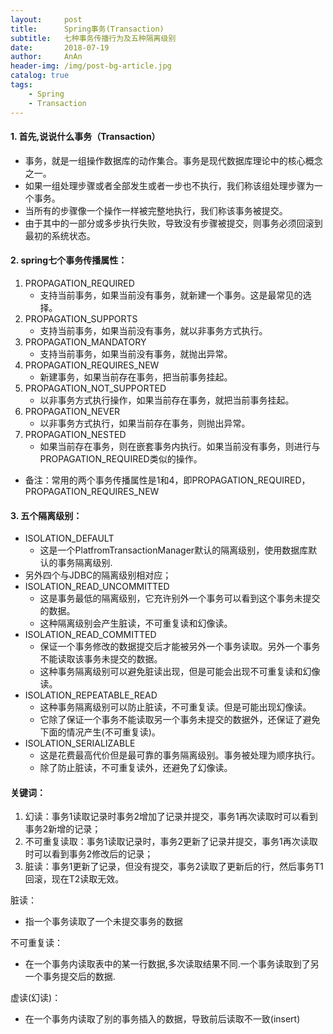 ```yaml
---
layout:     post
title:      Spring事务(Transaction)
subtitle:   七种事务传播行为及五种隔离级别
date:       2018-07-19
author:     AnAn
header-img: /img/post-bg-article.jpg
catalog: true
tags:
    - Spring
    - Transaction
---
```


#### 1. 首先,说说什么事务（Transaction）
- 事务，就是一组操作数据库的动作集合。事务是现代数据库理论中的核心概念之一。
- 如果一组处理步骤或者全部发生或者一步也不执行，我们称该组处理步骤为一个事务。
- 当所有的步骤像一个操作一样被完整地执行，我们称该事务被提交。
- 由于其中的一部分或多步执行失败，导致没有步骤被提交，则事务必须回滚到最初的系统状态。

#### 2. spring七个事务传播属性：
1. PROPAGATION_REQUIRED
    - 支持当前事务，如果当前没有事务，就新建一个事务。这是最常见的选择。
2. PROPAGATION_SUPPORTS
    - 支持当前事务，如果当前没有事务，就以非事务方式执行。
3. PROPAGATION_MANDATORY
    - 支持当前事务，如果当前没有事务，就抛出异常。
4. PROPAGATION_REQUIRES_NEW
    - 新建事务，如果当前存在事务，把当前事务挂起。
5. PROPAGATION_NOT_SUPPORTED
    - 以非事务方式执行操作，如果当前存在事务，就把当前事务挂起。
6. PROPAGATION_NEVER
    - 以非事务方式执行，如果当前存在事务，则抛出异常。
7. PROPAGATION_NESTED
    - 如果当前存在事务，则在嵌套事务内执行。如果当前没有事务，则进行与PROPAGATION_REQUIRED类似的操作。
- 备注：常用的两个事务传播属性是1和4，即PROPAGATION_REQUIRED，PROPAGATION_REQUIRES_NEW

#### 3. 五个隔离级别：
- ISOLATION_DEFAULT 
    - 这是一个PlatfromTransactionManager默认的隔离级别，使用数据库默认的事务隔离级别.
- 另外四个与JDBC的隔离级别相对应；
- ISOLATION_READ_UNCOMMITTED 
    - 这是事务最低的隔离级别，它充许别外一个事务可以看到这个事务未提交的数据。
    - 这种隔离级别会产生脏读，不可重复读和幻像读。
- ISOLATION_READ_COMMITTED 
    - 保证一个事务修改的数据提交后才能被另外一个事务读取。另外一个事务不能读取该事务未提交的数据。 
    - 这种事务隔离级别可以避免脏读出现，但是可能会出现不可重复读和幻像读。
- ISOLATION_REPEATABLE_READ 
    - 这种事务隔离级别可以防止脏读，不可重复读。但是可能出现幻像读。
    - 它除了保证一个事务不能读取另一个事务未提交的数据外，还保证了避免下面的情况产生(不可重复读)。
- ISOLATION_SERIALIZABLE 
    - 这是花费最高代价但是最可靠的事务隔离级别。事务被处理为顺序执行。 
    - 除了防止脏读，不可重复读外，还避免了幻像读。

#### 关键词：
1. 幻读：事务1读取记录时事务2增加了记录并提交，事务1再次读取时可以看到事务2新增的记录； 
2. 不可重复读取：事务1读取记录时，事务2更新了记录并提交，事务1再次读取时可以看到事务2修改后的记录；
3. 脏读：事务1更新了记录，但没有提交，事务2读取了更新后的行，然后事务T1回滚，现在T2读取无效。

脏读：
- 指一个事务读取了一个未提交事务的数据

不可重复读：
- 在一个事务内读取表中的某一行数据,多次读取结果不同.一个事务读取到了另一个事务提交后的数据.

虚读(幻读)：
- 在一个事务内读取了别的事务插入的数据，导致前后读取不一致(insert)
